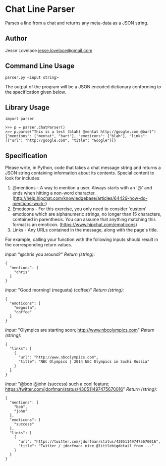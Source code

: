 # Chat Line Parser

Parses a line from a chat and returns any meta-data as a JSON string.

## Author

Jesse Lovelace <jesse.lovelace@gmail.com>

## Command Line Usage

    parser.py <input string>

The output of the program will be a JSON encoded dictionary conforming to the
specification given below.

## Library Usage

    import parser

    >>> p = parser.ChatParser()
    >>> p.parse("This is a test (blah) @mentat http://google.com @bart")
    {"mentions": ["mentat", "bart"], "emoticons": ["blah"], "links": [{"url": "http://google.com", "title": "Google"}]}

## Specification

Please write, in Python, code that takes a chat message string and returns a
JSON string containing information about its contents. Special content to look
for includes:

 1. @mentions - A way to mention a user. Always starts with an '@' and ends
    when hitting a non-word character.
    (http://help.hipchat.com/knowledgebase/articles/64429-how-do-mentions-work-)
 2. Emoticons - For this exercise, you only need to consider 'custom' emoticons
    which are alphanumeric strings, no longer than 15 characters, contained in
    parenthesis. You can assume that anything matching this format is an
    emoticon. (https://www.hipchat.com/emoticons)
 3. Links - Any URLs contained in the message, along with the page's title.


For example, calling your function with the following inputs should result in
the corresponding return values.

_Input:_ "@chris you around?"
_Return (string):_

    {
      "mentions": [
        "chris"
      ]
    }

_Input:_ "Good morning! (megusta) (coffee)"
_Return (string):_

    {
      "emoticons": [
        "megusta",
        "coffee"
      ]
    }


_Input:_ "Olympics are starting soon; http://www.nbcolympics.com"
_Return (string):_

    {
      "links": [
        {
          "url": "http://www.nbcolympics.com",
          "title": "NBC Olympics | 2014 NBC Olympics in Sochi Russia"
        }
      ]
    }


_Input:_ "@bob @john (success) such a cool feature; https://twitter.com/jdorfman/status/430511497475670016"
_Return (string):_

    {
      "mentions": [
        "bob",
        "john"
      ],
      "emoticons": [
        "success"
      ],
      "links": [
        {
          "url": "https://twitter.com/jdorfman/status/430511497475670016",
          "title": "Twitter / jdorfman: nice @littlebigdetail from ..."
        }
      ]
    }